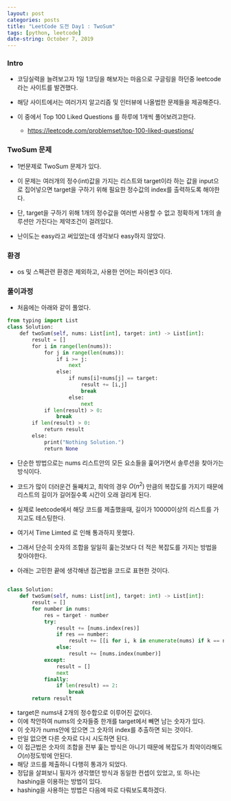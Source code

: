 ```yaml
---
layout: post
categories: posts
title: "LeetCode 도전 Day1 : TwoSum"
tags: [python, leetcode]
date-string: October 7, 2019
---
```


### Intro
 - 코딩실력을 늘려보고자 1일 1코딩을 해보자는 마음으로 구글링을 하던중 leetcode라는 사이트를 발견했다.

 - 해당 사이트에서는 여러가지 알고리즘 및 인터뷰에 나올법한 문제들을 제공해준다.

 - 이 중에서 Top 100 Liked Questions 를 하루에 1개씩 풀어보려고한다.
     + https://leetcode.com/problemset/top-100-liked-questions/


### TwoSum 문제
 - 1번문제로 TwoSum 문제가 있다.

 - 이 문제는 여러개의 정수(int)값을 가지는 리스트와 target이라 하는 값을 input으로 집어넣으면 target을 구하기 위해 필요한 정수값의 index를 출력하도록 해야한다.
 
  - 단, target을 구하기 위해 1개의 정수값을 여러번 사용할 수 없고 정확하게 1개의 솔루션만 가진다는 제약조건이 걸려있다.
 
  - 난이도는 easy라고 써있었는데 생각보다 easy하지 않았다.
 

### 환경
 - os 및 스펙관련 환경은 제외하고, 사용한 언어는 파이썬3 이다.
 
### 풀이과정
 - 처음에는 아래와 같이 풀었다.
 
```python
from typing import List
class Solution:
    def twoSum(self, nums: List[int], target: int) -> List[int]:
        result = []
        for i in range(len(nums)):
            for j in range(len(nums)):
                if i >= j:
                    next
                else:
                    if nums[i]+nums[j] == target:
                        result += [i,j]
                        break
                    else:
                        next
            if len(result) > 0:
                break
        if len(result) > 0:
            return result
        else:
            print("Nothing Solution.")
            return None
```

 - 단순한 방법으로는 nums 리스트안의 모든 요소들을 훑어가면서 솔루션을 찾아가는 방식이다.
 - 코드가 많이 더러운건 둘째치고, 최악의 경우 $O(n^2)$ 만큼의 복잡도를 가지기 때문에 리스트의 길이가 길어질수록 시간이 오래 걸리게 된다.
 - 실제로 leetcode에서 해당 코드를 제출했을때, 길이가 10000이상의 리스트를 가지고도 테스팅한다.
 - 여기서 Time Limted 로 인해 통과하지 못했다.
 
 - 그래서 단순히 숫자의 조합을 일일히 훑는것보다 더 적은 복잡도를 가지는 방법을 찾아야한다.
 - 아래는 고민한 끝에 생각해낸 접근법을 코드로 표현한 것이다.
 
```python

class Solution:
    def twoSum(self, nums: List[int], target: int) -> List[int]:
        result = []
        for number in nums:
            res = target - number
            try:
                result += [nums.index(res)]
                if res == number:
                    result += [[i for i, k in enumerate(nums) if k == number][1]]
                else:
                    result += [nums.index(number)]
            except:
                result = []
                next
            finally:
                if len(result) == 2:
                    break
        return result
```

 - target은 nums내 2개의 정수합으로 이루어진 값이다.
 - 이에 착안하여 nums의 숫자들중 한개를 target에서 빼면 남는 숫자가 있다.
 - 이 숫자가 nums안에 있으면 그 숫자의 index를 추출하면 되는 것이다.
 - 만일 없으면 다른 숫자로 다시 시도하면 된다.
 - 이 접근법은 숫자의 조합을 전부 훑는 방식은 아니기 때문에 복잡도가 최악이라해도 $O(n)$정도밖에 안된다.
 - 해당 코드를 제출하니 다행히 통과가 되었다.
 - 정답을 살펴보니 필자가 생각했던 방식과 동일한 컨셉이 있었고, 또 하나는 hashing을 이용하는 방법이 있다.
 - hashing을 사용하는 방법은 다음에 따로 다뤄보도록하겠다.
